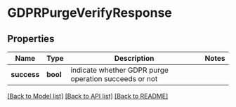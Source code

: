 # GDPRPurgeVerifyResponse

## Properties
Name | Type | Description | Notes
------------ | ------------- | ------------- | -------------
**success** | **bool** | indicate whether GDPR purge operation succeeds or not | 

[[Back to Model list]](../README.md#documentation-for-models) [[Back to API list]](../README.md#documentation-for-api-endpoints) [[Back to README]](../README.md)


